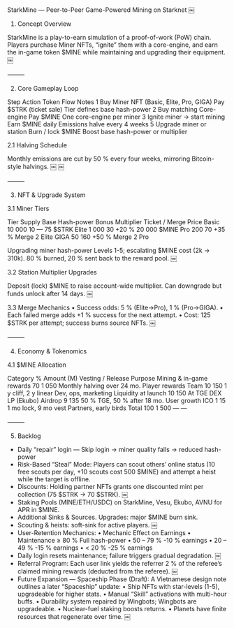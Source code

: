 StarkMine — Peer-to-Peer Game-Powered Mining on Starknet ￼

1. Concept Overview

StarkMine is a play-to-earn simulation of a proof-of-work (PoW) chain. Players purchase Miner NFTs, “ignite” them with a core-engine, and earn the in-game token $MINE while maintaining and upgrading their equipment. ￼

⸻

2. Core Gameplay Loop

Step Action Token Flow Notes
1 Buy Miner NFT (Basic, Elite, Pro, GIGA) Pay $STRK (ticket sale) Tier defines base hash-power
2 Buy matching Core-engine Pay $MINE One core-engine per miner
3 Ignite miner → start mining Earn $MINE daily Emissions halve every 4 weeks
5 Upgrade miner or station Burn / lock $MINE Boost base hash-power or multiplier

2.1 Halving Schedule

Monthly emissions are cut by 50 % every four weeks, mirroring Bitcoin-style halvings. ￼ ￼

⸻

3. NFT & Upgrade System

3.1 Miner Tiers

Tier Supply Base Hash-power Bonus Multiplier Ticket / Merge Price
Basic 10 000 10 — 75 $STRK
Elite 1 000 30 +20 % 20 000 $MINE
Pro 200 70 +35 % Merge 2 Elite
GIGA 50 160 +50 % Merge 2 Pro

Upgrading miner hash-power
Levels 1-5; escalating $MINE cost (2k → 310k). 80 % burned, 20 % sent back to the reward pool. ￼

3.2 Station Multiplier Upgrades

Deposit (lock) $MINE to raise account-wide multiplier. Can downgrade but funds unlock after 14 days. ￼

3.3 Merge Mechanics
• Success odds: 5 % (Elite→Pro), 1 % (Pro→GIGA).
• Each failed merge adds +1 % success for the next attempt.
• Cost: 125 $STRK per attempt; success burns source NFTs. ￼

⸻

4. Economy & Tokenomics

4.1 $MINE Allocation

Category % Amount (M) Vesting / Release Purpose
Mining & in-game rewards 70 1 050 Monthly halving over 24 mo. Player rewards
Team 10 150 1 y cliff, 2 y linear Dev, ops, marketing
Liquidity at launch 10 150 At TGE DEX LP (Ekubo)
Airdrop 9 135 50 % TGE, 50 % after 18 mo. User growth
ICO 1 15 1 mo lock, 9 mo vest Partners, early birds
Total 100 1 500 — —

⸻

5. Backlog

- Daily “repair” login — Skip login → miner quality falls → reduced hash-power
- Risk-Based “Steal” Mode: Players can scout others’ online status (10 free scouts per day, +10 scouts cost 500 $MINE) and attempt a heist while the target is offline.
- Discounts: Holding partner NFTs grants one discounted mint per collection (75 $STRK → 70 $STRK). ￼
- Staking Pools (MINE/ETH/USDC) on StarkMine, Vesu, Ekubo, AVNU for APR in $MINE.
- Additional Sinks & Sources. Upgrades: major $MINE burn sink.
- Scouting & heists: soft-sink for active players. ￼
- User-Retention Mechanics:
  • Mechanic Effect on Earnings
  • Maintenance ≥ 80 % Full hash-power
  • 50 – 79 % -10 % earnings
  • 20 – 49 % -15 % earnings
  • < 20 % -25 % earnings
- Daily login resets maintenance; failure triggers gradual degradation. ￼
- Referral Program: Each user link yields the referrer 2 % of the referee’s claimed mining rewards (deducted from the referee). ￼
- Future Expansion — Spaceship Phase (Draft): A Vietnamese design note outlines a later “Spaceship” update:
  • Ship NFTs with star-levels (1-5), upgradeable for higher stats.
  • Manual “Skill” activations with multi-hour buffs.
  • Durability system repaired by Wingbots; Wingbots are upgradeable.
  • Nuclear-fuel staking boosts returns.
  • Planets have finite resources that regenerate over time. ￼
